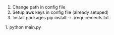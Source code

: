 <!-- Setup -->
1. Change path in config file
2. Setup aws keys in config file (already setuped)
4. Install packages
    pip install -r .\requirements.txt

<!-- start -->
1. python main.py 
